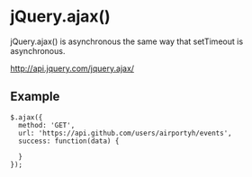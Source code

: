 # jQuery.ajax()

jQuery.ajax() is asynchronous the same way that setTimeout is asynchronous.

http://api.jquery.com/jquery.ajax/

## Example

```
$.ajax({
  method: 'GET',
  url: 'https://api.github.com/users/airportyh/events',
  success: function(data) {
    
  }
});
```
